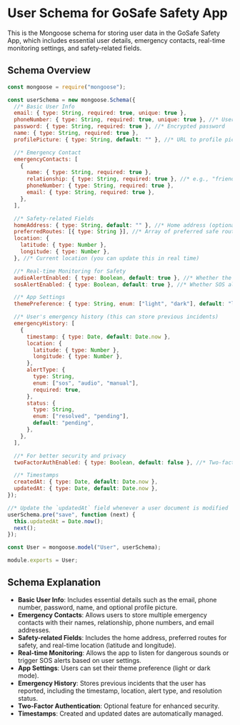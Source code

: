 # User Schema for GoSafe Safety App

This is the Mongoose schema for storing user data in the GoSafe Safety App, which includes essential user details, emergency contacts, real-time monitoring settings, and safety-related fields.

## Schema Overview

```javascript
const mongoose = require("mongoose");

const userSchema = new mongoose.Schema({
  //* Basic User Info
  email: { type: String, required: true, unique: true },
  phoneNumber: { type: String, required: true, unique: true }, //* User phone number
  password: { type: String, required: true }, //* Encrypted password
  name: { type: String, required: true },
  profilePicture: { type: String, default: "" }, //* URL to profile picture (optional)

  //* Emergency Contact
  emergencyContacts: [
    {
      name: { type: String, required: true },
      relationship: { type: String, required: true }, //* e.g., "friend", "parent"
      phoneNumber: { type: String, required: true },
      email: { type: String, required: true },
    },
  ],

  //* Safety-related Fields
  homeAddress: { type: String, default: "" }, //* Home address (optional)
  preferredRoutes: [{ type: String }], //* Array of preferred safe routes (could be stored as route names or coordinates)
  location: {
    latitude: { type: Number },
    longitude: { type: Number },
  }, //* Current location (you can update this in real time)

  //* Real-time Monitoring for Safety
  audioAlertEnabled: { type: Boolean, default: true }, //* Whether the app listens for dangerous sounds
  sosAlertEnabled: { type: Boolean, default: true }, //* Whether SOS alerts are active

  //* App Settings
  themePreference: { type: String, enum: ["light", "dark"], default: "light" }, //* Theme preference

  //* User's emergency history (this can store previous incidents)
  emergencyHistory: [
    {
      timestamp: { type: Date, default: Date.now },
      location: {
        latitude: { type: Number },
        longitude: { type: Number },
      },
      alertType: {
        type: String,
        enum: ["sos", "audio", "manual"],
        required: true,
      },
      status: {
        type: String,
        enum: ["resolved", "pending"],
        default: "pending",
      },
    },
  ],

  //* For better security and privacy
  twoFactorAuthEnabled: { type: Boolean, default: false }, //* Two-factor authentication (optional)

  //* Timestamps
  createdAt: { type: Date, default: Date.now },
  updatedAt: { type: Date, default: Date.now },
});

//* Update the `updatedAt` field whenever a user document is modified
userSchema.pre("save", function (next) {
  this.updatedAt = Date.now();
  next();
});

const User = mongoose.model("User", userSchema);

module.exports = User;
```

## Schema Explanation

- **Basic User Info**: Includes essential details such as the email, phone number, password, name, and optional profile picture.
- **Emergency Contacts**: Allows users to store multiple emergency contacts with their names, relationship, phone numbers, and email addresses.
- **Safety-related Fields**: Includes the home address, preferred routes for safety, and real-time location (latitude and longitude).
- **Real-time Monitoring**: Allows the app to listen for dangerous sounds or trigger SOS alerts based on user settings.
- **App Settings**: Users can set their theme preference (light or dark mode).
- **Emergency History**: Stores previous incidents that the user has reported, including the timestamp, location, alert type, and resolution status.
- **Two-Factor Authentication**: Optional feature for enhanced security.
- **Timestamps**: Created and updated dates are automatically managed.
